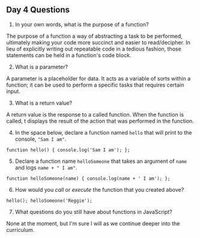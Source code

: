 ## Day 4 Questions

1. In your own words, what is the purpose of a function?

The purpose of a function a way of abstracting a task to be performed, ultimately making your code more succinct and easier to read/decipher.  In lieu of explicitly writing out repeatable code in a tedious fashion, those statements can be held in a function's code block.

2. What is a parameter?

A parameter is a placeholder for data.  It acts as a variable of sorts within a function; it can be used to perform a specific tasks that requires certain input.

3. What is a return value?

A return value is the response to a called function.  When the function is called, t displays the result of the action that was performed in the function.

4. In the space below, declare a function named `hello` that will print to the console, `"Sam I am"`.

`function hello() {
  console.log('Sam I am');
};`

5. Declare a function name `helloSomeone` that takes an argument of `name` and logs `name + " I am"`.

`function helloSomeone(name) {
  console.log(name + ' I am');
};`

6. How would you _call_ or _execute_ the function that you created above?

`hello();
helloSomeone('Reggie');`

7. What questions do you still have about functions in JavaScript?

None at the moment, but I'm sure I will as we continue deeper into the curriculum.
